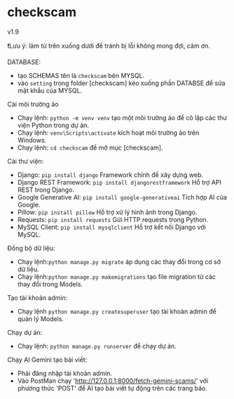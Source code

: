 # checkscam
v1.9

❗Lưu ý: làm từ trên xuống dưới để tránh bị lỗi không mong đợi, cảm ơn.

DATABASE:
- tạo SCHEMAS tên là `checkscam` bên MYSQL.
- vào `setting` trong folder [checkscam] kéo xuống phần DATABSE để sửa mật khẩu của MYSQL.

Cài môi trường ảo
- Chạy lệnh: `python -m venv venv` tạo một môi trường ảo để cô lập các thư viện Python trong dự án.
- Chạy lệnh: `venv\Scripts\activate` kích hoạt môi trường ảo trên Windows.
- Chạy lệnh: `cd checkscam` để mở mục [checkscam].

Cài thư viện:
- Django: `pip install django` Framework chính để xây dựng web.  
- Django REST Framework: `pip install djangorestframework` Hỗ trợ API REST trong Django.  
- Google Generative AI: `pip install google-generativeai` Tích hợp AI của Google.  
- Pillow: `pip install pillow` Hỗ trợ xử lý hình ảnh trong Django.
- Requests: `pip install requests` Gửi HTTP requests trong Python.
- MySQL Client: `pip install mysqlclient` Hỗ trợ kết nối Django với MySQL.

Đồng bộ dữ liệu:
- Chạy lệnh:`python manage.py migrate` áp dụng các thay đổi trong cơ sở dữ liệu.
- Chạy lệnh:`python manage.py makemigrations` tạo file migration từ các thay đổi trong Models.

Tạo tài khoản admin:
- Chạy lệnh `python manage.py createsuperuser` tạo tài khoàn admin để quản lý Models.

Chạy dự án:
- Chạy lệnh: `python manage.py runserver` để chạy dự án.

Chạy AI Gemini tạo bài viết:
- Phải đăng nhập tài khoản admin.
- Vào PostMan chạy 'http://127.0.0.1:8000/fetch-gemini-scams/' với phương thức 'POST' để AI tạo bài viết tự động trên các trang báo.
